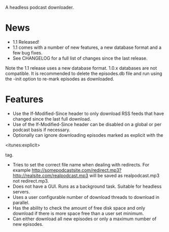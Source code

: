 A headless podcast downloader.


# News #

  * 1.1 Released!
  * 1.1 comes with a number of new features, a new database format and a few bug fixes.
  * See CHANGELOG for a full list of changes since the last release.

Note the 1.1 release uses a new database format. 1.0.x databases are not compatible. It is recommended to delete the episodes.db file and run using the -init option to re-mark episodes as downloaded.


# Features #

  * Use the If-Modified-Since header to only download RSS feeds that have changed since the last full download.
  * Use of the If-Modified-Since header can be disabled on a global or per podcast basis if necessary.
  * Optionally can ignore downloading episodes marked as explicit with the 

&lt;itunes:explicit&gt;

 tag.
  * Tries to set the correct file name when dealing with redirects. For example http://somepodcastsite.com/redirect.mp3?http://realsite.com/realpodcast.mp3 will be saved as realpodcast.mp3 not redirect.mp3.
  * Does not have a GUI. Runs as a background task. Suitable for headless servers.
  * Uses a user configurable number of download threads to download in parallel.
  * Has the ability to check the amount of free disk space and only download if there is more space free than a user set minimum.
  * Can either download all new episodes or only a maximum number of new episodes.